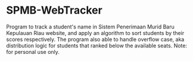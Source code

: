 # SPMB-WebTracker
Program to track a student's name in Sistem Penerimaan Murid Baru Kepulauan Riau website, and apply an algorithm to sort students by their scores respectively. The program also able to handle overflow case, aka distribution logic for students that ranked below the available seats. Note: for personal use only.
